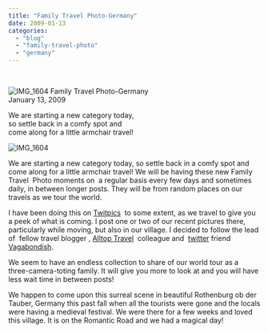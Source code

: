 ```yaml
---
title: "Family Travel Photo-Germany"
date: 2009-01-13
categories: 
  - "blog"
  - "family-travel-photo"
  - "germany"
---
```


[  
](https://pub-ac94b3f306b24c0dba4238943c97f2e1.r2.dev/6a00e5502a95078833010536ccfe21970c-768x576-1.jpg)

 ![IMG_1604](https://pub-ac94b3f306b24c0dba4238943c97f2e1.r2.dev/6a00e5502a95078833010536ccfe21970c.jpg) Family Travel Photo-Germany  
January 13, 2009

We are starting a new category today,  
so settle back in a comfy spot and  
come along for a little armchair travel!

<!--more-->

 ![IMG_1604](https://pub-ac94b3f306b24c0dba4238943c97f2e1.r2.dev/6a00e5502a95078833010536ccf520970c.jpg) 

We are starting a new category today, so settle back in a comfy spot and come along for a little armchair travel! We will be having these new Family Travel  Photo moments on  a regular basis every few days and sometimes daily, in between longer posts. They will be from random places on our travels as we tour the world.

I have been doing this on [Twitpics](http://twitpic.com/tag/soultravelers3 "twitpic soultravelers3 collection tagged soultravelers3")  to some extent, as we travel to give you a peek of what is coming. I post one or two of our recent pictures there, particularly while moving, but also in our village. I decided to follow the lead of  fellow travel blogger , [Alltop Travel](http://travel.alltop.com/ "Alltop Travel")  colleague and  [twitter](http://twitter.com/soultravelers3 "Soultravelers3 twitter profile page") friend [Vagabondish](http://www.vagabondish.com/photo-tango-lesson-moscow-russia/ "Vagabondish photo"). 

We seem to have an endless collection to share of our world tour as a three-camera-toting family. It will give you more to look at and you will have less wait time in between posts!

We happen to come upon this surreal scene in beautiful Rothenburg ob der Tauber, Germany this past fall when all the tourists were gone and the locals were having a medieval festival. We were there for a few weeks and loved this village. It is on the Romantic Road and we had a magical day!
